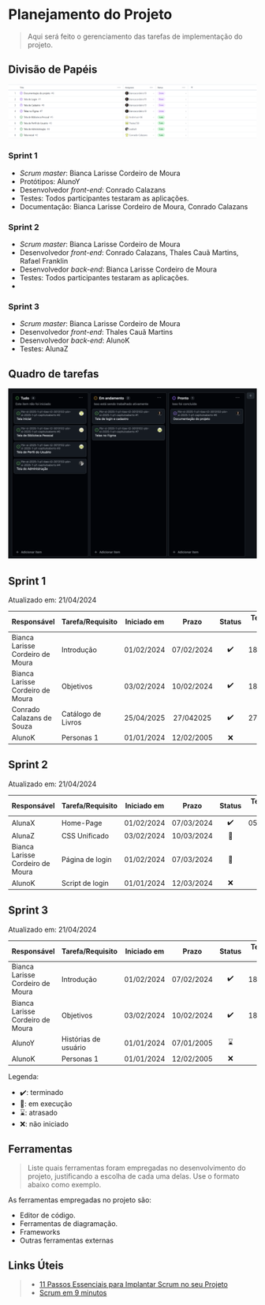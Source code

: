 # Planejamento do Projeto

> Aqui será feito o gerenciamento das tarefas de implementação do projeto.

## Divisão de Papéis
<img src="images/divisao_papeis.png" alt="Divisão de Papéis">

  
### Sprint 1
- _Scrum master_: Bianca Larisse Cordeiro de Moura
- Protótipos: AlunoY
- Desenvolvedor _front-end_: Conrado Calazans
- Testes: Todos participantes testaram as aplicações.
- Documentação: Bianca Larisse Cordeiro de Moura, Conrado Calazans

### Sprint 2
- _Scrum master_: Bianca Larisse Cordeiro de Moura
- Desenvolvedor _front-end_: Conrado Calazans, Thales Cauã Martins, Rafael Franklin
- Desenvolvedor _back-end_: Bianca Larisse Cordeiro de Moura
- Testes: Todos participantes testaram as aplicações.
- 
### Sprint 3
- _Scrum master_: Bianca Larisse Cordeiro de Moura
- Desenvolvedor _front-end_: Thales Cauã Martins 
- Desenvolvedor _back-end_: AlunoK
- Testes: AlunaZ

  
## Quadro de tarefas
<img src="images/quadro_tarefas.png" alt="Quadro de Tarefas">



## Sprint 1

Atualizado em: 21/04/2024

| Responsável   | Tarefa/Requisito | Iniciado em    | Prazo      | Status | Terminado em    |
| :----         |    :----         |      :----:    | :----:     | :----: | :----:          |
| Bianca Larisse Cordeiro de Moura        | Introdução | 01/02/2024     | 07/02/2024 | ✔️    | 18/04/2025      |
| Bianca Larisse Cordeiro de Moura        | Objetivos    | 03/02/2024     | 10/02/2024 | ✔️    |  18/04/2025  |
| Conrado Calazans de Souza  | Catálogo de Livros  | 25/04/2025     | 27/042025 | ✔️     |  27/04/2025   |
| AlunoK        | Personas 1  |    01/01/2024        | 12/02/2005 | ❌    |       |

## Sprint 2

Atualizado em: 21/04/2024

| Responsável   | Tarefa/Requisito | Iniciado em    | Prazo      | Status | Terminado em    |
| :----         |    :----         |      :----:    | :----:     | :----: | :----:          |
| AlunaX        | Home-Page        | 01/02/2024     | 07/03/2024 | ✔️    | 05/01/2005      |
| AlunaZ        | CSS Unificado    | 03/02/2024     | 10/03/2024 | 📝    |                 |
| Bianca Larisse Cordeiro de Moura        | Página de login  | 01/02/2024     | 07/03/2024 | 📝     |                 |
| AlunoK        | Script de login  |  01/01/2024    | 12/03/2024 | ❌    |       |

## Sprint 3

Atualizado em: 21/04/2024

| Responsável   | Tarefa/Requisito | Iniciado em    | Prazo      | Status | Terminado em    |
| :----         |    :----         |      :----:    | :----:     | :----: | :----:          |
| Bianca Larisse Cordeiro de Moura        | Introdução | 01/02/2024     | 07/02/2024 | ✔️    | 18/04/2025      |
| Bianca Larisse Cordeiro de Moura        | Objetivos    | 03/02/2024     | 10/02/2024 | ✔️    | 18/04/2025   |
| AlunoY        | Histórias de usuário  | 01/01/2024     | 07/01/2005 | ⌛     |                 |
| AlunoK        | Personas 1  |    01/01/2024        | 12/02/2005 | ❌    |       |

Legenda:
- ✔️: terminado
- 📝: em execução
- ⌛: atrasado
- ❌: não iniciado

## Ferramentas

> Liste quais ferramentas foram empregadas no desenvolvimento do  projeto, justificando a escolha de cada uma delas. Use o formato abaixo como exemplo.

As ferramentas empregadas no projeto são:

- Editor de código.
- Ferramentas de diagramação.
- Frameworks 
- Outras ferramentas externas


## Links Úteis
> - [11 Passos Essenciais para Implantar Scrum no seu Projeto](https://mindmaster.com.br/scrum-11-passos/)
> - [Scrum em 9 minutos](https://www.youtube.com/watch?v=XfvQWnRgxG0)


